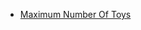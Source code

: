 - [Maximum Number Of Toys](https://github.com/shamnad-sherief/java-challenge/blob/main/src/excercise/arraylist/MaximumNoOfToys.java)
